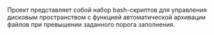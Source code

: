 Проект представляет собой набор bash-скриптов для управления дисковым пространством с функцией автоматической архивации файлов при превышении заданного порога заполнения.
